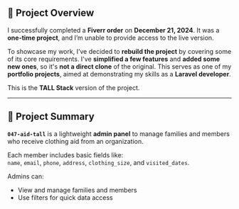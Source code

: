 ## 🎯 Project Overview

I successfully completed a **Fiverr order** on **December 21, 2024**. It was a **one-time project**, and I’m unable to provide access to the live version.

To showcase my work, I’ve decided to **rebuild the project** by covering some of its core requirements. I've **simplified a few features** and **added some new ones**, so it's **not a direct clone** of the original. This serves as one of my **portfolio projects**, aimed at demonstrating my skills as a **Laravel developer**.

This is the **TALL Stack** version of the project.

---

## 📝 Project Summary

**`047-aid-tall`** is a lightweight **admin panel** to manage families and members who receive clothing aid from an organization.

Each member includes basic fields like:  
`name`, `email`, `phone`, `address`, `clothing_size`, and `visited_dates`.

Admins can:

-   View and manage families and members
-   Use filters for quick data access
